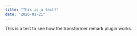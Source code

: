 ```yaml
---
title: "This is a test!"
date: "2020-01-21"
---
```


This is a test to see how the transformer remark plugin works.

